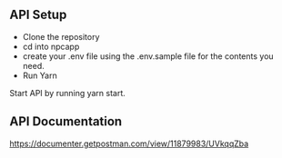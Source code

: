 ## API Setup
- Clone the repository
- cd into npcapp
- create your .env file using the .env.sample file for the contents you need.
- Run Yarn

Start API by running yarn start.


## API Documentation
https://documenter.getpostman.com/view/11879983/UVkqqZba